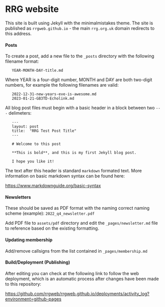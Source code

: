 # RRG website

This site is built using Jekyll with the minimalmistakes theme. The site is published as ```rrgweb.github.io``` - the main ```rrg.org.uk``` domain redirects to this address.

#### Posts

To create a post, add a new file to the ```_posts``` directory with the following filename format:
```
   YEAR-MONTH-DAY-title.md
```
Where YEAR is a four-digit number, MONTH and DAY are both two-digit numbers, for example the following filenames are valid:
```
   2022-12-31-new-years-eve-is-awesome.md
   2023-01-21-GB3TD-Echolink.md
```
All blog post files must begin with a basic header in a block between two ```---``` delimeters:

```
   ---
   layout: post
   title:  "RRG Test Post Title"
   ---

   # Welcome to this post

   **This is bold**, and this is my first Jekyll blog post.

   I hope you like it!
```

The text after this header is standard ``markdown`` formated text. More information on basic markdown syntax can be found here:

https://www.markdownguide.org/basic-syntax

#### Newsletters

These should be saved as PDF format with the naming correct naming scheme (example): ```2022_q4_newsletter.pdf```

Add PDF file to ```assets/pdf``` directory and edit the ```_pages/newsletter.md``` file to reference based on the existing formatting.  

#### Updating membership

Add/remove callsigns from the list contained in ```_pages/membership.md``` 

#### Build/Deployment (Publishing)

After editing you can check at the following link to follow the web deployment, which is an automatic process after changes have been made to this repository:

https://github.com/rrgweb/rrgweb.github.io/deployments/activity_log?environment=github-pages

